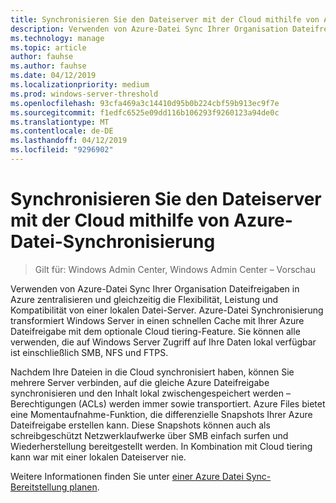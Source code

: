 ```yaml
---
title: Synchronisieren Sie den Dateiserver mit der Cloud mithilfe von Azure-Datei-Synchronisierung
description: Verwenden von Azure-Datei Sync Ihrer Organisation Dateifreigaben in Azure zentralisieren und gleichzeitig die Flexibilität, Leistung und Kompatibilität von einer lokalen Datei-Server. Azure-Datei Synchronisierung transformiert Windows Server in einen schnellen Cache mit Ihrer Azure Dateifreigabe mit dem optionale Cloud tiering-Feature.
ms.technology: manage
ms.topic: article
author: fauhse
ms.author: fauhse
ms.date: 04/12/2019
ms.localizationpriority: medium
ms.prod: windows-server-threshold
ms.openlocfilehash: 93cfa469a3c14410d95b0b224cbf59b913ec9f7e
ms.sourcegitcommit: f1edfc6525e09dd116b106293f9260123a94de0c
ms.translationtype: MT
ms.contentlocale: de-DE
ms.lasthandoff: 04/12/2019
ms.locfileid: "9296902"
---
```

# Synchronisieren Sie den Dateiserver mit der Cloud mithilfe von Azure-Datei-Synchronisierung

>Gilt für: Windows Admin Center, Windows Admin Center – Vorschau

Verwenden von Azure-Datei Sync Ihrer Organisation Dateifreigaben in Azure zentralisieren und gleichzeitig die Flexibilität, Leistung und Kompatibilität von einer lokalen Datei-Server. Azure-Datei Synchronisierung transformiert Windows Server in einen schnellen Cache mit Ihrer Azure Dateifreigabe mit dem optionale Cloud tiering-Feature. Sie können alle verwenden, die auf Windows Server Zugriff auf Ihre Daten lokal verfügbar ist einschließlich SMB, NFS und FTPS.

Nachdem Ihre Dateien in die Cloud synchronisiert haben, können Sie mehrere Server verbinden, auf die gleiche Azure Dateifreigabe synchronisieren und den Inhalt lokal zwischengespeichert werden – Berechtigungen (ACLs) werden immer sowie transportiert. Azure Files bietet eine Momentaufnahme-Funktion, die differenzielle Snapshots Ihrer Azure Dateifreigabe erstellen kann. Diese Snapshots können auch als schreibgeschützt Netzwerklaufwerke über SMB einfach surfen und Wiederherstellung bereitgestellt werden. In Kombination mit Cloud tiering kann war mit einer lokalen Dateiserver nie.

Weitere Informationen finden Sie unter [einer Azure Datei Sync-Bereitstellung planen](https://aka.ms/afs).